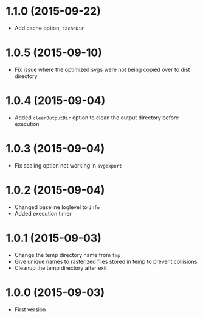 # 1.1.0 (2015-09-22)

 * Add cache option, `cacheDir`

# 1.0.5 (2015-09-10)
 
 * Fix issue where the optimized svgs were not being copied over to dist directory

# 1.0.4 (2015-09-04)

 * Added `cleanOutputDir` option to clean the output directory before execution

# 1.0.3 (2015-09-04)

 * Fix scaling option not working in `svgexport`

# 1.0.2 (2015-09-04)

 * Changed baseline loglevel to `info`
 * Added execution timer

# 1.0.1 (2015-09-03)
 
 * Change the temp directory name from `tmp`
 * Give unique names to rasterized files stored in temp to prevent collisions
 * Cleanup the temp directory after exit

# 1.0.0 (2015-09-03)

  * First version

